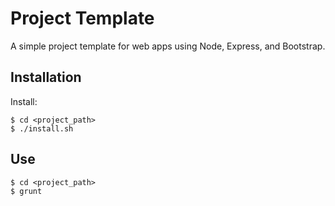 # Project Template

A simple project template for web apps using Node, Express, and Bootstrap.

## Installation

Install:
```
$ cd <project_path>
$ ./install.sh
```

## Use

```
$ cd <project_path>
$ grunt
```